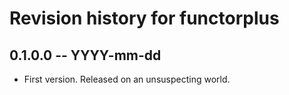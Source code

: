 # Revision history for functorplus

## 0.1.0.0 -- YYYY-mm-dd

* First version. Released on an unsuspecting world.
